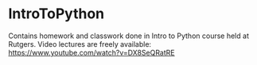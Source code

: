 # IntroToPython

Contains homework and classwork done in Intro to Python course held at Rutgers.
Video lectures are freely available:
https://www.youtube.com/watch?v=DX8SeQRatRE
 
